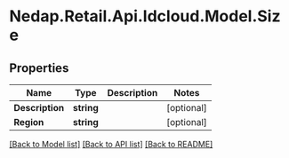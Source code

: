 # Nedap.Retail.Api.Idcloud.Model.Size
## Properties

Name | Type | Description | Notes
------------ | ------------- | ------------- | -------------
**Description** | **string** |  | [optional] 
**Region** | **string** |  | [optional] 

[[Back to Model list]](../README.md#documentation-for-models) [[Back to API list]](../README.md#documentation-for-api-endpoints) [[Back to README]](../README.md)


